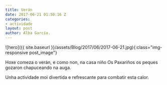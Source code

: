 ```yaml
---
title: Verán
date: 2017-06-21 01:50:16 Z
categories:
- actividade
layout: post
author: Alba García.
---
```


![hero]({{ site.baseurl }}/assets/Blog/2017/06/2017-06-21.jpg){:class="img-responsive post_image"}
<br>

Hoxe comeza o verán, e como non, na casa niño Os Paxariños os peques gozaron chapuceando na auga.

Unha actividade moi divertida e refrescante para combatir esta calor.

